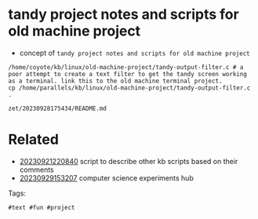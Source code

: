 # tandy project notes and scripts for old machine project

- concept of `tandy project notes and scripts for old machine project`

```
/home/coyote/kb/linux/old-machine-project/tandy-output-filter.c # a poor attempt to create a text filter to get the tandy screen working as a terminal. link this to the old machine terminal project.
cp /home/parallels/kb/linux/old-machine-project/tandy-output-filter.c .
```

` zet/20230928175434/README.md `

# Related

- [20230921220840](/zet/20230921220840/README.md) script to describe other kb scripts based on their comments
- [20230929153207](/zet/20230929153207/README.md) computer science experiments hub

Tags:

    #text #fun #project
